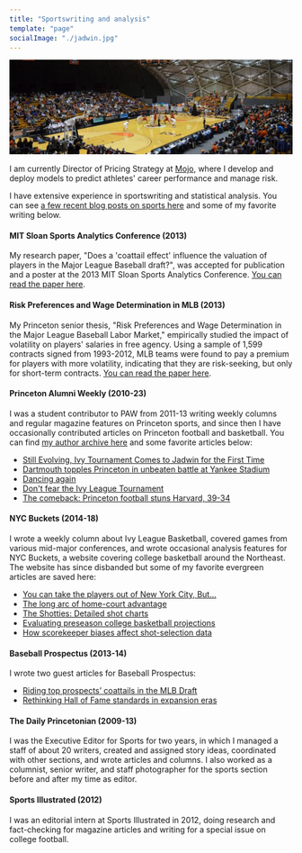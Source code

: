 ```yaml
---
title: "Sportswriting and analysis"
template: "page"
socialImage: "./jadwin.jpg"
---
```


<img src="./jadwin.jpg">

I am currently Director of Pricing Strategy at [Mojo](https://www.mojo.com/), where I develop and deploy models to predict athletes' career performance and manage risk. 

I have extensive experience in sportswriting and statistical analysis. You can see [a few recent blog posts on sports here](/tag/sports/) and some of my favorite writing below.

#### MIT Sloan Sports Analytics Conference (2013)

My research paper, "Does a 'coattail effect' influence the valuation of players in the Major League Baseball draft?", was accepted for publication and a poster at the 2013 MIT Sloan Sports Analytics Conference. [You can read the paper here](./Kevin_Whitaker_SSAC_2013.pdf).

#### Risk Preferences and Wage Determination in MLB (2013)

My Princeton senior thesis, "Risk Preferences and Wage Determination in the Major League Baseball Labor Market," empirically studied the impact of volatility on players' salaries in free agency. Using a sample of 1,599 contracts signed from 1993-2012, MLB teams were found to pay a premium for players with more volatility, indicating that they are risk-seeking, but only for short-term contracts. [You can read the paper here](./THESIS-FINAL.pdf).

#### Princeton Alumni Weekly (2010-23)

I was a student contributor to PAW from 2011-13 writing weekly columns and regular magazine features on Princeton sports, and since then I have occasionally contributed articles on Princeton football and basketball. You can find [my author archive here](https://paw.princeton.edu/search/site/%2522By%2520Kevin%2520Whitaker%2520%25E2%2580%259913%2522) and some favorite articles below: 
- [Still Evolving, Ivy Tournament Comes to Jadwin for the First Time](https://paw.princeton.edu/article/still-evolving-ivy-tournament-comes-jadwin-first-time)
- [Dartmouth topples Princeton in unbeaten battle at Yankee Stadium](https://paw.princeton.edu/article/football-dartmouth-topples-princeton-unbeaten-battle-yankee-stadium)
- [Dancing again](https://paw.princeton.edu/article/womens-basketball-dancing-again)
- [Don't fear the Ivy League Tournament](https://paw.princeton.edu/article/don%E2%80%99t-fear-ivy-league-tournament)
- [The comeback: Princeton football stuns Harvard, 39-34](https://paw.princeton.edu/article/comeback-princeton-football-stuns-harvard-39-34)

#### NYC Buckets (2014-18)

I wrote a weekly column about Ivy League Basketball, covered games from various mid-major conferences, and wrote occasional analysis features for NYC Buckets, a website covering college basketball around the Northeast. The website has since disbanded but some of my favorite evergreen articles are saved here: 
- [You can take the players out of New York City, But…](https://medium.com/chart-shots/you-can-take-the-players-out-of-new-york-city-but-fb2386050d75)
- [The long arc of home-court advantage](https://medium.com/chart-shots/the-long-arc-of-home-court-advantage-dc54c591bb7f)
- [The Shotties: Detailed shot charts](https://medium.com/chart-shots/the-shotties-miscellaneous-ivy-league-awards-406a3deca259)
- [Evaluating preseason college basketball projections](https://medium.com/chart-shots/evaluating-preseason-college-basketball-projections-eccbb34345fd)
- [How scorekeeper biases affect shot-selection data](https://medium.com/chart-shots/how-scorekeeper-biases-affect-shot-selection-data-987915423538)

#### Baseball Prospectus (2013-14)

I wrote two guest articles for Baseball Prospectus: 
- [Riding top prospects’ coattails in the MLB Draft](https://www.baseballprospectus.com/prospects/article/23795/baseball-proguestus-riding-top-prospects-coattails-in-the-mlb-draft/)
- [Rethinking Hall of Fame standards in expansion eras](https://www.baseballprospectus.com/news/article/22497/baseball-proguestus-rethinking-hall-of-fame-standards-in-expansion-eras/)

#### The Daily Princetonian (2009-13)

I was the Executive Editor for Sports for two years, in which I managed a staff of about 20 writers, created and assigned story ideas, coordinated with other sections, and wrote articles and columns. I also worked as a columnist, senior writer, and staff photographer for the sports section before and after my time as editor. 

#### Sports Illustrated (2012)

I was an editorial intern at Sports Illustrated in 2012, doing research and fact-checking for magazine articles and writing for a special issue on college football. 